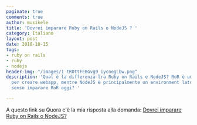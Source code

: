 ```yaml
---
paginate: true
comments: true
author: musikele
title: 'Dovrei imparare Ruby on Rails o NodeJS ? '
category: Italiano
layout: post
date: 2018-10-15
tags:
- ruby on rails
- ruby
- nodejs
header-img: "/images/1 tR0ttFEBGvg9_iycnegLbw.png"
description: 'Qual è la differenza tra Ruby on Rails e NodeJS? RoR è un framework
  per creare webapp, mentre NodeJS è principalmente un environment lato server. Ha
  senso imparare RoR oggi? '

---
```

A questo link su Quora c'è la mia risposta alla domanda: [Dovrei imparare Ruby on Rails o NodeJS?](https://it.quora.com/Dovrei-imparare-Ruby-on-Rails-o-Node-js/answer/Michele-Nasti) 
